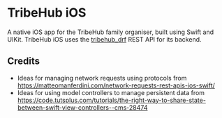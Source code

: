 # TribeHub iOS

A native iOS app for the TribeHub family organiser, built using Swift and UIKit.
TribeHub iOS uses the [tribehub_drf](https://github.com/andy-guttridge/tribehub_drf) REST API for its backend.

## Credits
- Ideas for managing network requests using protocols from https://matteomanferdini.com/network-requests-rest-apis-ios-swift/
- Ideas for using model controllers to manage persistent data from https://code.tutsplus.com/tutorials/the-right-way-to-share-state-between-swift-view-controllers--cms-28474
